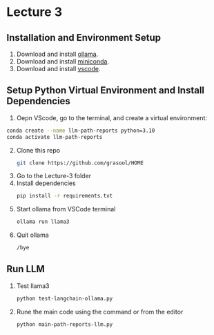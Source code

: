 # Lecture 3



## Installation and Environment Setup

1.  Download and install [ollama](https://ollama.com/).
2.  Download and install [miniconda](https://docs.anaconda.com/free/miniconda/miniconda-install/).
3.  Download and install [vscode](https://code.visualstudio.com/).

## Setup Python Virtual Environment and Install Dependencies
1.  Oepn VScode, go to the terminal, and create a virtual environment:
   ```bash
   conda create --name llm-path-reports python=3.10
   conda activate llm-path-reports
   ```   
2. Clone this repo
   ```bash
   git clone https://github.com/grasool/HOME
   ```
3. Go to the Lecture-3 folder
4. Install dependencies
   ```bash
   pip install -r requirements.txt
   ```
5. Start ollama from VSCode terminal
   ```bash
   ollama run llama3
   ```
6. Quit ollama
   ```bash
   /bye
   ```
## Run LLM
1. Test llama3
   ```bash
   python test-langchain-ollama.py
   ```
2. Rune the main code using the command or from the editor
   ```bash
   python main-path-reports-llm.py
   ```

